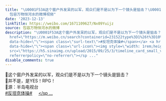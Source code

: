 ```yaml
---
title: "\U0001F53A这个窗户外发呆的以军，观众们是不是以为下一个镜头是狙击？\U0001F53A并不是，是YES！RPG！\U0001F53A源：半岛电视台#反坦克体操#
  包容万物恒河水的微博视频"
date: '2023-12-13'
linkTitle: https://weibo.com/1671109627/Nx09Yuijz
source: 包容万物恒河水的微博
description: "\U0001F53A这个窗户外发呆的以军，观众们是不是以为下一个镜头是狙击？<br>\U0001F53A并不是，是YES！RPG！<br>\U0001F53A源：半岛电视台<br><a
  href=\"https://m.weibo.cn/search?containerid=231522type%3D1%26t%3D10%26q%3D%23%E5%8F%8D%E5%9D%A6%E5%85%8B%E4%BD%93%E6%93%8D%23&amp;extparam=%23%E5%8F%8D%E5%9D%A6%E5%85%8B%E4%BD%93%E6%93%8D%23\"
  data-hide=\"\"><span class=\"surl-text\">#反坦克体操#</span></a> <a href=\"https://video.weibo.com/show?fid=1034:4978654330159149\"
  data-hide=\"\"><span class=\"url-icon\"><img style=\"width: 1rem;height: 1rem\"
  src=\"https://h5.sinaimg.cn/upload/2015/09/25/3/timeline_card_small_video_default.png\"
  referrerpolicy=\"no-referrer\"></sp ..."
disable_comments: true
---
```

🔺这个窗户外发呆的以军，观众们是不是以为下一个镜头是狙击？<br>🔺并不是，是YES！RPG！<br>🔺源：半岛电视台<br><a href="https://m.weibo.cn/search?containerid=231522type%3D1%26t%3D10%26q%3D%23%E5%8F%8D%E5%9D%A6%E5%85%8B%E4%BD%93%E6%93%8D%23&amp;extparam=%23%E5%8F%8D%E5%9D%A6%E5%85%8B%E4%BD%93%E6%93%8D%23" data-hide=""><span class="surl-text">#反坦克体操#</span></a> <a href="https://video.weibo.com/show?fid=1034:4978654330159149" data-hide=""><span class="url-icon"><img style="width: 1rem;height: 1rem" src="https://h5.sinaimg.cn/upload/2015/09/25/3/timeline_card_small_video_default.png" referrerpolicy="no-referrer"></sp ...